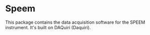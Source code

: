 # Speem

This package contains the data acquisition software for the SPEEM instrument. It's built on DAQuiri (Daquiri).